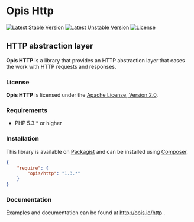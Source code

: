 Opis Http
=========
[![Latest Stable Version](https://poser.pugx.org/opis/http/version.png)](https://packagist.org/packages/opis/http)
[![Latest Unstable Version](https://poser.pugx.org/opis/http/v/unstable.png)](//packagist.org/packages/opis/http)
[![License](https://poser.pugx.org/opis/http/license.png)](https://packagist.org/packages/opis/http)

HTTP abstraction layer
---------------------
**Opis HTTP**  is a library that provides an HTTP abstraction layer that eases the work with HTTP requests and responses. 

### License

**Opis HTTP** is licensed under the [Apache License, Version 2.0](http://www.apache.org/licenses/LICENSE-2.0). 

### Requirements

* PHP 5.3.* or higher

### Installation

This library is available on [Packagist](https://packagist.org/packages/opis/http) and can be installed using [Composer](http://getcomposer.org).

```json
{
    "require": {
        "opis/http": "1.3.*"
    }
}
```

### Documentation

Examples and documentation can be found at http://opis.io/http .
